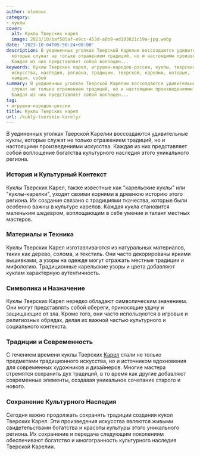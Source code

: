 ```yaml
---
author: olomouc
category:
- куклы
cover:
  alt: Куклы Тверских карел
  image: 2023/10/baf505af-e9cc-453d-a0b9-ed103821c19a-jpg.webp
date: '2023-10-04T05:50:24+00:00'
description: В уединенных уголках Тверской Карелии воссоздаются удивительные куклы,
  которые служат не только отражением традиций, но и настоящими произведениями искусства.
  Каждая из них представляет собой воплощен...
keywords: Куклы Тверских карел, игрушки-народов-россии, куклы, тверских, карел, культурного,
  искусства, наследия, региона, традиции, тверской, карелии, которые, только, традиций,
  каждая, собой
summary: В уединенных уголках Тверской Карелии воссоздаются удивительные куклы, которые
  служат не только отражением традиций, но и настоящими произведениями искусства.
  Каждая из них представляет собой воплощен...
tag:
- игрушки-народов-россии
title: Куклы Тверских карел
url: /kukly-tverskie-karely/
---
```


В уединенных уголках Тверской Карелии воссоздаются удивительные куклы, которые служат не только отражением традиций, но и настоящими произведениями искусства. Каждая из них представляет собой воплощение богатства культурного наследия этого уникального региона.

### История и Культурный Контекст

Куклы Тверских Карел, также известные как "карельские куклы" или "куклы-карелки", уходят своими корнями в древнюю историю этого региона. Их создание связано с традициями ткачества, которые были особенно важны в культуре карелов. Каждая кукла становится маленьким шедевром, воплощающим в себе умение и талант местных мастеров.

### Материалы и Техника

Куклы Тверских Карел изготавливаются из натуральных материалов, таких как дерево, солома, и текстиль. Они часто декорированы яркими вышивками, а узоры на одежде могут отражать местные традиции и мифологию. Традиционные карельские узоры и цвета добавляют куклам характерную аутентичность.

### Символика и Назначение

Куклы Тверских Карел нередко обладают символическим значением. Они могут представлять собой обереги, приносящие удачу и защищающие от зла. Кроме того, они часто используются в игровых и религиозных обрядах, делая их важной частью культурного и социального контекста.

### Традиции и Современность

С течением времени куклы Тверских [Карел](https://www.adora.ru/igrushki-narodov-karely/) стали не только предметами традиционного искусства, но и источником вдохновения для современных художников и дизайнеров. Многие мастера стремятся сохранить дух традиций, в то время как другие добавляют современные элементы, создавая уникальное сочетание старого и нового.

### Сохранение Культурного Наследия

Сегодня важно продолжать сохранять традиции создания кукол Тверских Карел. Эти произведения искусства являются живыми свидетельствами богатства и красоты культуры этого уникального региона. Их сохранение и передача следующим поколениям обеспечивают богатство и многогранность культурного наследия Тверской Карелии.